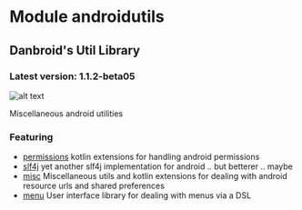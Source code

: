 # Module androidutils

## Danbroid's Util Library

### Latest version: 1.1.2-beta05

![alt text](https://jitpack.io/v/danbrough/androidutils.svg "Version Logo")

Miscellaneous android utilities


### Featuring

* [permissions](./permissions)  kotlin extensions for handling android permissions
* [slf4j](./slf4j) yet another slf4j implementation for android .. but betterer .. maybe
* [misc](./misc) Miscellaneous utils and kotlin extensions for dealing with android resource urls and shared preferences
* [menu](./menu) User interface library for dealing with menus via a DSL




